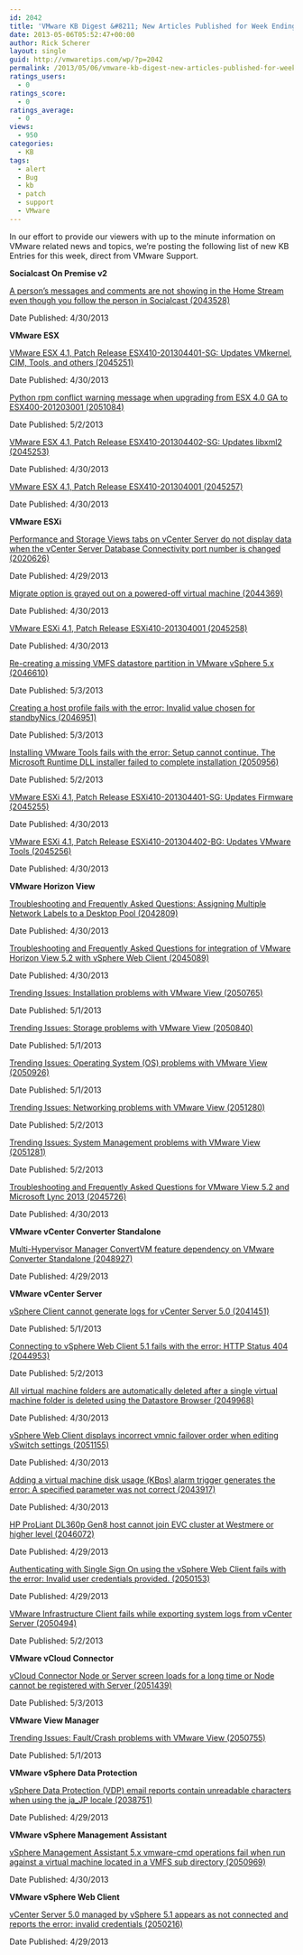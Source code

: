 ```yaml
---
id: 2042
title: 'VMware KB Digest &#8211; New Articles Published for Week Ending 5/4/13'
date: 2013-05-06T05:52:47+00:00
author: Rick Scherer
layout: single
guid: http://vmwaretips.com/wp/?p=2042
permalink: /2013/05/06/vmware-kb-digest-new-articles-published-for-week-ending-5413/
ratings_users:
  - 0
ratings_score:
  - 0
ratings_average:
  - 0
views:
  - 950
categories:
  - KB
tags:
  - alert
  - Bug
  - kb
  - patch
  - support
  - VMware
---
```

In our effort to provide our viewers with up to the minute information on VMware related news and topics, we&#8217;re posting the following list of new KB Entries for this week, direct from VMware Support.

**<!--more-->Socialcast On Premise v2**

<a href="http://kb.vmware.com/kb/2043528" target="_blank">A person’s messages and comments are not showing in the Home Stream even though you follow the person in Socialcast (2043528)</a>
  
Date Published: 4/30/2013

**VMware ESX**
  
<a href="http://kb.vmware.com/kb/2045251" target="_blank">VMware ESX 4.1, Patch Release ESX410-201304401-SG: Updates VMkernel, CIM, Tools, and others (2045251)</a>
  
Date Published: 4/30/2013
  
<a href="http://kb.vmware.com/kb/2051084" target="_blank">Python rpm conflict warning message when upgrading from ESX 4.0 GA to ESX400-201203001 (2051084)</a>
  
Date Published: 5/2/2013
  
<a href="http://kb.vmware.com/kb/2045253" target="_blank">VMware ESX 4.1, Patch Release ESX410-201304402-SG: Updates libxml2 (2045253)</a>
  
Date Published: 4/30/2013
  
<a href="http://kb.vmware.com/kb/2045257" target="_blank">VMware ESX 4.1, Patch Release ESX410-201304001 (2045257)</a>
  
Date Published: 4/30/2013

**VMware ESXi**
  
<a href="http://kb.vmware.com/kb/2020626" target="_blank">Performance and Storage Views tabs on vCenter Server do not display data when the vCenter Server Database Connectivity port number is changed (2020626)</a>
  
Date Published: 4/29/2013
  
<a href="http://kb.vmware.com/kb/2044369" target="_blank">Migrate option is grayed out on a powered-off virtual machine (2044369)</a>
  
Date Published: 4/30/2013
  
<a href="http://kb.vmware.com/kb/2045258" target="_blank">VMware ESXi 4.1, Patch Release ESXi410-201304001 (2045258)</a>
  
Date Published: 4/30/2013
  
<a href="http://kb.vmware.com/kb/2046610" target="_blank">Re-creating a missing VMFS datastore partition in VMware vSphere 5.x (2046610)</a>
  
Date Published: 5/3/2013
  
<a href="http://kb.vmware.com/kb/2046951" target="_blank">Creating a host profile fails with the error: Invalid value chosen for standbyNics (2046951)</a>
  
Date Published: 5/3/2013
  
<a href="http://kb.vmware.com/kb/2050956" target="_blank">Installing VMware Tools fails with the error: Setup cannot continue. The Microsoft Runtime DLL installer failed to complete installation (2050956)</a>
  
Date Published: 5/2/2013
  
<a href="http://kb.vmware.com/kb/2045255" target="_blank">VMware ESXi 4.1, Patch Release ESXi410-201304401-SG: Updates Firmware (2045255)</a>
  
Date Published: 4/30/2013
  
<a href="http://kb.vmware.com/kb/2045256" target="_blank">VMware ESXi 4.1, Patch Release ESXi410-201304402-BG: Updates VMware Tools (2045256)</a>
  
Date Published: 4/30/2013

**VMware Horizon View**
  
<a href="http://kb.vmware.com/kb/2042809" target="_blank">Troubleshooting and Frequently Asked Questions: Assigning Multiple Network Labels to a Desktop Pool (2042809)</a>
  
Date Published: 4/30/2013
  
<a href="http://kb.vmware.com/kb/2045089" target="_blank">Troubleshooting and Frequently Asked Questions for integration of VMware Horizon View 5.2 with vSphere Web Client (2045089)</a>
  
Date Published: 4/30/2013
  
<a href="http://kb.vmware.com/kb/2050765" target="_blank">Trending Issues: Installation problems with VMware View (2050765)</a>
  
Date Published: 5/1/2013
  
<a href="http://kb.vmware.com/kb/2050840" target="_blank">Trending Issues: Storage problems with VMware View (2050840)</a>
  
Date Published: 5/1/2013
  
<a href="http://kb.vmware.com/kb/2050926" target="_blank">Trending Issues: Operating System (OS) problems with VMware View (2050926)</a>
  
Date Published: 5/1/2013
  
<a href="http://kb.vmware.com/kb/2051280" target="_blank">Trending Issues: Networking problems with VMware View (2051280)</a>
  
Date Published: 5/2/2013
  
<a href="http://kb.vmware.com/kb/2051281" target="_blank">Trending Issues: System Management problems with VMware View (2051281)</a>
  
Date Published: 5/2/2013
  
<a href="http://kb.vmware.com/kb/2045726" target="_blank">Troubleshooting and Frequently Asked Questions for VMware View 5.2 and Microsoft Lync 2013 (2045726)</a>
  
Date Published: 4/30/2013

**VMware vCenter Converter Standalone**
  
<a href="http://kb.vmware.com/kb/2048927" target="_blank">Multi-Hypervisor Manager ConvertVM feature dependency on VMware Converter Standalone (2048927)</a>
  
Date Published: 4/29/2013

**VMware vCenter Server**
  
<a href="http://kb.vmware.com/kb/2041451" target="_blank">vSphere Client cannot generate logs for vCenter Server 5.0 (2041451)</a>
  
Date Published: 5/1/2013
  
<a href="http://kb.vmware.com/kb/2044953" target="_blank">Connecting to vSphere Web Client 5.1 fails with the error: HTTP Status 404 (2044953)</a>
  
Date Published: 5/2/2013
  
<a href="http://kb.vmware.com/kb/2049968" target="_blank">All virtual machine folders are automatically deleted after a single virtual machine folder is deleted using the Datastore Browser (2049968)</a>
  
Date Published: 4/30/2013
  
<a href="http://kb.vmware.com/kb/2051155" target="_blank">vSphere Web Client displays incorrect vmnic failover order when editing vSwitch settings (2051155)</a>
  
Date Published: 4/30/2013
  
<a href="http://kb.vmware.com/kb/2043917" target="_blank">Adding a virtual machine disk usage (KBps) alarm trigger generates the error: A specified parameter was not correct (2043917)</a>
  
Date Published: 4/30/2013
  
<a href="http://kb.vmware.com/kb/2046072" target="_blank">HP ProLiant DL360p Gen8 host cannot join EVC cluster at Westmere or higher level (2046072)</a>
  
Date Published: 4/29/2013
  
<a href="http://kb.vmware.com/kb/2050153" target="_blank">Authenticating with Single Sign On using the vSphere Web Client fails with the error: Invalid user credentials provided. (2050153)</a>
  
Date Published: 4/29/2013
  
<a href="http://kb.vmware.com/kb/2050494" target="_blank">VMware Infrastructure Client fails while exporting system logs from vCenter Server (2050494)</a>
  
Date Published: 5/2/2013

**VMware vCloud Connector**
  
<a href="http://kb.vmware.com/kb/2051439" target="_blank">vCloud Connector Node or Server screen loads for a long time or Node cannot be registered with Server (2051439)</a>
  
Date Published: 5/3/2013

**VMware View Manager**
  
<a href="http://kb.vmware.com/kb/2050755" target="_blank">Trending Issues: Fault/Crash problems with VMware View (2050755)</a>
  
Date Published: 5/1/2013

**VMware vSphere Data Protection**
  
<a href="http://kb.vmware.com/kb/2038751" target="_blank">vSphere Data Protection (VDP) email reports contain unreadable characters when using the ja_JP locale (2038751)</a>
  
Date Published: 4/29/2013

**VMware vSphere Management Assistant**
  
<a href="http://kb.vmware.com/kb/2050969" target="_blank">vSphere Management Assistant 5.x vmware-cmd operations fail when run against a virtual machine located in a VMFS sub directory (2050969)</a>
  
Date Published: 4/30/2013

**VMware vSphere Web Client**
  
<a href="http://kb.vmware.com/kb/2050216" target="_blank">vCenter Server 5.0 managed by vSphere 5.1 appears as not connected and reports the error: invalid credentials (2050216)</a>
  
Date Published: 4/29/2013

<div class="feedflare">
  <a href="http://feeds.feedburner.com/~ff/VmwareKnowledgebaseWeeklyDigest?a=Trc2LVJwypY:Wh5fSwnHABo:yIl2AUoC8zA"><img src="http://feeds.feedburner.com/~ff/VmwareKnowledgebaseWeeklyDigest?d=yIl2AUoC8zA" alt="" border="0" /></a> <a href="http://feeds.feedburner.com/~ff/VmwareKnowledgebaseWeeklyDigest?a=Trc2LVJwypY:Wh5fSwnHABo:F7zBnMyn0Lo"><img src="http://feeds.feedburner.com/~ff/VmwareKnowledgebaseWeeklyDigest?i=Trc2LVJwypY:Wh5fSwnHABo:F7zBnMyn0Lo" alt="" border="0" /></a> <a href="http://feeds.feedburner.com/~ff/VmwareKnowledgebaseWeeklyDigest?a=Trc2LVJwypY:Wh5fSwnHABo:TzevzKxY174"><img src="http://feeds.feedburner.com/~ff/VmwareKnowledgebaseWeeklyDigest?d=TzevzKxY174" alt="" border="0" /></a>
</div>